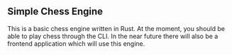 ## Simple Chess Engine

This is a basic chess engine written in Rust. At the moment, you should be able to play chess through the CLI. In the near future there will also be a frontend application which will use this engine.
